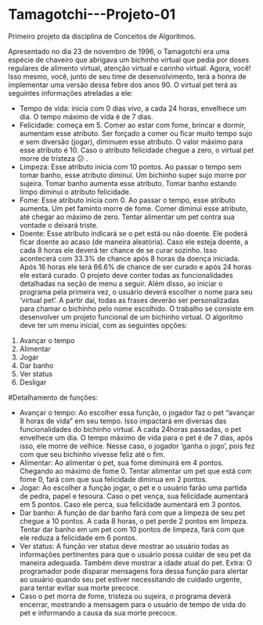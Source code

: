 # Tamagotchi---Projeto-01
Primeiro projeto da disciplina de Conceitos de Algoritmos.

Apresentado no dia 23 de novembro de 1996, o Tamagotchi era uma espécie de chaveiro que
abrigava um bichinho virtual que pedia por doses regulares de alimento virtual, atenção virtual
e carinho virtual. Agora, você! Isso mesmo, você, junto de seu time de desenvolvimento, terá a
honra de implementar uma versão dessa febre dos anos 90.
O virtual pet terá as seguintes informações atreladas a ele:
- Tempo de vida: inicia com 0 dias vivo, a cada 24 horas, envelhece um dia. O tempo
máximo de vida é de 7 dias.
- Felicidade: começa em 5. Comer ao estar com fome, brincar e dormir, aumentam esse
atributo. Ser forçado a comer ou ficar muito tempo sujo e sem diversão (jogar), diminuem esse
atributo. O valor máximo para esse atributo é 10. Caso o atributo felicidade chegue a zero, o
virtual pet morre de tristeza 😕 .
- Limpeza: Esse atributo inicia com 10 pontos. Ao passar o tempo sem tomar banho,
esse atributo diminui. Um bichinho super sujo morre por sujeira. Tomar banho aumenta esse
atributo. Tomar banho estando limpo diminui o atributo felicidade.
- Fome: Esse atributo inicia com 0. Ao passar o tempo, esse atributo aumenta. Um pet
faminto morre de fome. Comer diminui esse atributo, até chegar ao máximo de zero. Tentar
alimentar um pet contra sua vontade o deixará triste.
- Doente: Esse atributo indicará se o pet está ou não doente. Ele poderá ficar doente
ao acaso (de maneira aleatória). Caso ele esteja doente, a cada 8 horas ele deverá ter chance
de se curar sozinho. Isso acontecerá com 33.3% de chance após 8 horas da doença iniciada.
Após 16 horas ele terá 66.6% de chance de ser curado e após 24 horas ele estará curado.
O projeto deve conter todas as funcionalidades detalhadas na seção de menu a seguir. Além
disso, ao iniciar o programa pela primeira vez, o usuário deverá escolher o nome para seu
‘virtual pet’. A partir daí, todas as frases deverão ser personalizadas para chamar o bichinho
pelo nome escolhido.
O trabalho se consiste em desenvolver um projeto funcional de um bichinho virtual. O algoritmo
deve ter um menu inicial, com as seguintes opções:
1. Avançar o tempo
2. Alimentar
3. Jogar
4. Dar banho
5. Ver status
6. Desligar

#Detalhamento de funções:
- Avançar o tempo: Ao escolher essa função, o jogador faz o pet “avançar 8 horas de vida”
em seu tempo. Isso impactará em diversas das funcionalidades do bichinho virtual. A cada
24horas passadas, o pet envelhece um dia. O tempo máximo de vida para o pet é de 7
dias, após isso, ele morre de velhice. Nesse caso, o jogador ‘ganha o jogo’, pois fez com
que seu bichinho vivesse feliz até o fim.
- Alimentar: Ao alimentar o pet, sua fome diminuirá em 4 pontos. Chegando ao máximo de
fome 0. Tentar alimentar um pet que está com fome 0, fará com que sua felicidade diminua
em 2 pontos.
- Jogar: Ao escolher a função jogar, o pet e o usuário farão uma partida de pedra, papel e
tesoura. Caso o pet vença, sua felicidade aumentará em 5 pontos. Caso ele perca, sua
felicidade aumentará em 3 pontos.
- Dar banho: A função de dar banho fará com que a limpeza de seu pet chegue a 10 pontos.
A cada 8 horas, o pet perde 2 pontos em limpeza. Tentar dar banho em um pet com 10
pontos de limpeza, fará com que ele reduza a felicidade em 6 pontos.
- Ver status: A função ver status deve mostrar ao usuário todas as informações pertinentes
para que o usuário possa cuidar de seu pet da maneira adequada. Também deve mostrar
a idade atual do pet. Extra: O programador pode disparar mensagens fora dessa função
para alertar ao usuário quando seu pet estiver necessitando de cuidado urgente, para
tentar evitar sua morte precoce.
- Caso o pet morra de fome, tristeza ou sujeira, o programa deverá encerrar, mostrando a
mensagem para o usuário de tempo de vida do pet e informando a causa da sua morte
precoce.

